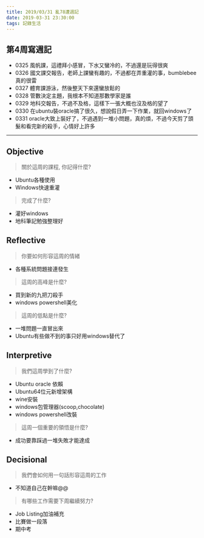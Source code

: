 ```yaml
---
title: 2019/03/31 亂78遭週記
date: 2019-03-31 23:30:00
tags: 記錄生活
---
```

## **第4周寫週記**

- 0325 風帆課，這禮拜小感冒，下水又蠻冷的，不過還是玩得很爽
- 0326 國文課交報告，老師上課蠻有趣的，不過都在弄重灌的事，bumblebee真的很雷
- 0327 體育課游泳，然後整天下來還蠻放鬆的
- 0328 管數決定主題，我根本不知道那數學家是誰
- 0329 地科交報告，不過不及格，這樣下一張大概也沒及格的望了
- 0330 在ubuntu裝oracle搞了很久，想說假日弄一下作業，就回windows了
- 0331 oracle大致上裝好了，不過遇到一堆小問題，真的煩，不過今天剪了頭髮和看完新的殺手，心情好上許多

--- 

## **Objective**

> 關於這周的課程, 你記得什麼?

- Ubuntu各種使用
- Windows快速重灌

> 完成了什麼?
- 灌好windows
- 地科筆記勉強整理好

## **Reflective**
> 你要如何形容這周的情緒

* 各種系統問題接連發生

> 這周的高峰是什麼?

- 買到新的九把刀殺手
- windows powershell美化

> 這周的低點是什麼?

- 一堆問題一直冒出來
- Ubuntu有些做不到的事只好用windows替代了

## **Interpretive**

>我們這周學到了什麼?

- Ubuntu oracle 依賴 
- Ubuntu64位元新增架構
- wine安裝
- windows包管理器(scoop,chocolate)
- windows powershell改裝

> 這周一個重要的領悟是什麼?
* 成功要靠踩過一堆失敗才能達成

## **Decisional**

> 我們會如何用一句話形容這周的工作
* 不知道自己在幹嘛@@

> 有哪些工作需要下周繼續努力?

- Job Listing加油補充
- 比賽做一段落
- 期中考